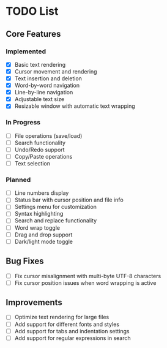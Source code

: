 # TODO List

## Core Features

### Implemented

-   [x] Basic text rendering
-   [x] Cursor movement and rendering
-   [x] Text insertion and deletion
-   [x] Word-by-word navigation
-   [x] Line-by-line navigation
-   [x] Adjustable text size
-   [x] Resizable window with automatic text wrapping

### In Progress

-   [ ] File operations (save/load)
-   [ ] Search functionality
-   [ ] Undo/Redo support
-   [ ] Copy/Paste operations
-   [ ] Text selection

### Planned

-   [ ] Line numbers display
-   [ ] Status bar with cursor position and file info
-   [ ] Settings menu for customization
-   [ ] Syntax highlighting
-   [ ] Search and replace functionality
-   [ ] Word wrap toggle
-   [ ] Drag and drop support
-   [ ] Dark/light mode toggle

## Bug Fixes

-   [ ] Fix cursor misalignment with multi-byte UTF-8 characters
-   [ ] Fix cursor position issues when word wrapping is active

## Improvements

-   [ ] Optimize text rendering for large files
-   [ ] Add support for different fonts and styles
-   [ ] Add support for tabs and indentation settings
-   [ ] Add support for regular expressions in search
